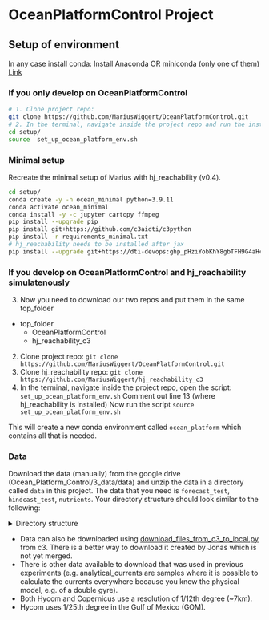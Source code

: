 # OceanPlatformControl Project

## Setup of environment
In any case install conda:
Install Anaconda OR miniconda (only one of them) [Link](https://docs.conda.io/projects/conda/en/latest/user-guide/install/macos.html)

### If you only develop on OceanPlatformControl
```sh
# 1. Clone project repo: 
git clone https://github.com/MariusWiggert/OceanPlatformControl.git
# 2. In the terminal, navigate inside the project repo and run the install bash script
cd setup/
source  set_up_ocean_platform_env.sh
```

### Minimal setup
Recreate the minimal setup of Marius with hj_reachability (v0.4).
```sh
cd setup/
conda create -y -n ocean_minimal python=3.9.11
conda activate ocean_minimal
conda install -y -c jupyter cartopy ffmpeg
pip install --upgrade pip
pip install git+https://github.com/c3aidti/c3python
pip install -r requirements_minimal.txt
# hj_reachability needs to be installed after jax
pip install --upgrade git+https://dti-devops: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@github.com/MariusWiggert/hj_reachability_c3.git
```
### If you develop on OceanPlatformControl and hj_reachability simulatenously

3. Now you need to download our two repos and put them in the same top_folder
* top_folder
    * OceanPlatformControl
    * hj_reachability_c3
2. Clone project repo: 
`git clone https://github.com/MariusWiggert/OceanPlatformControl.git`
3. Clone hj_reachability repo:
`git clone https://github.com/MariusWiggert/hj_reachability_c3`
4. In the terminal, navigate inside the project repo, open the script:
`set_up_ocean_platform_env.sh`
Comment out line 13 (where hj_reachability is installed)
Now run the script `source set_up_ocean_platform_env.sh`


This will create a new conda environment called `ocean_platform` which contains all that is needed.

### Data

Download the data (manually) from the google drive (Ocean_Platform_Control/3_data/data) and unzip the data in a directory called `data` in this project. The data that you need is `forecast_test`, `hindcast_test`, `nutrients`. Your directory structure should look similar to the following: 
<details>
<summary> Directory structure </summary>

```sh 
OceanPlatformControl/
├── config
|── data
│   ├── forecast_test
│   ├── hindcast_test
│   ├── nutrients
├── generated_media # Created automatically
│   ├── currents_animation.mp4
│   ├── solar_animation.mp4
│   ├── solar_test_animation.mp4
│   └── test_hindcast_current_animation.mp4
├── LICENSE
├── models
├── ocean_navigation_simulator
├── README.md
├── scripts
├── setup
├── setup.py
└── tmp
```
</details>

- Data can also be downloaded using [download_files_from_c3_to_local.py](scripts/tutorial/data_sources/download_files_from_c3_to_local.py) from c3. There is a better way to download it created by Jonas which is not yet merged.
- There is other data available to download that was used in previous experiments (e.g. analytical_currents are samples where it is possible to calculate the currents everywhere because you know the physical model, e.g. of a double gyre).
- Both Hycom and Copernicus use a resolution of 1/12th degree (~7km).
- Hycom uses 1/25th degree in the Gulf of Mexico (GOM).
